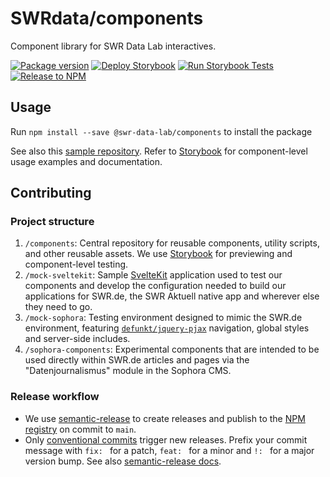 # SWRdata/components

Component library for SWR Data Lab interactives.

[![Package version](https://img.shields.io/npm/v/%40swr-data-lab%2Fcomponents)](https://www.npmjs.com/package/@swr-data-lab/components) [![Deploy Storybook](https://github.com/SWRdata/components/actions/workflows/deploy-storybook.yml/badge.svg)](https://github.com/SWRdata/components/actions/workflows/deploy-storybook.yml) [![Run Storybook Tests](https://github.com/SWRdata/components/actions/workflows/test-storybook.yml/badge.svg)](https://github.com/SWRdata/components/actions/workflows/test-storybook.yml) [![Release to NPM](https://github.com/SWRdata/components/actions/workflows/release.yml/badge.svg)](https://github.com/SWRdata/components/actions/workflows/release.yml)

## Usage

Run `npm install --save @swr-data-lab/components` to install the package

See also this [sample repository](https://github.com/SWRdata/components-usage-example). Refer to [Storybook](https://static.datenhub.net/apps/components/main/index.html?path=/docs/about--docs) for component-level usage examples and documentation.

## Contributing

### Project structure

1. `/components`: Central repository for reusable components, utility scripts, and other reusable assets. We use [Storybook](https://storybook.js.org/) for previewing and component-level testing.
2. `/mock-sveltekit`: Sample [SvelteKit](https://kit.svelte.dev/) application used to test our components and develop the configuration needed to build our applications for SWR.de, the SWR Aktuell native app and wherever else they need to go.
3. `/mock-sophora`: Testing environment designed to mimic the SWR.de environment, featuring [`defunkt/jquery-pjax`](https://github.com/defunkt/jquery-pjax) navigation, global styles and server-side includes.
4. `/sophora-components`: Experimental components that are intended to be used directly within SWR.de articles and pages via the "Datenjournalismus" module in the Sophora CMS.

### Release workflow

- We use [semantic-release](https://github.com/semantic-release/) to create releases and publish to the [NPM registry](https://www.npmjs.com/package/@swr-data-lab/components) on commit to `main`.
- Only [conventional commits](https://www.conventionalcommits.org/) trigger new releases. Prefix your commit message with `fix: ` for a patch, `feat: ` for a minor and `!: ` for a major version bump. See also [semantic-release docs](https://semantic-release.gitbook.io/semantic-release/support/faq).

